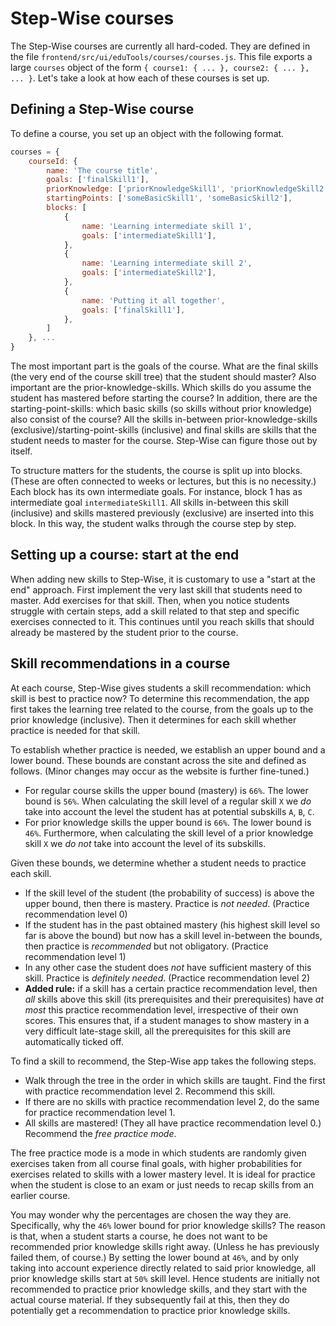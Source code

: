 # Step-Wise courses

The Step-Wise courses are currently all hard-coded. They are defined in the file `frontend/src/ui/eduTools/courses/courses.js`. This file exports a large `courses` object of the form `{ course1: { ... }, course2: { ... }, ... }`. Let's take a look at how each of these courses is set up.


## Defining a Step-Wise course

To define a course, you set up an object with the following format.

```javascript
courses = {
	courseId: {
		name: 'The course title',
		goals: ['finalSkill1'],
		priorKnowledge: ['priorKnowledgeSkill1', 'priorKnowledgeSkill2', 'priorKnowledgeSkill3', 'priorKnowledgeSkill4'],
		startingPoints: ['someBasicSkill1', 'someBasicSkill2'],
		blocks: [
			{
				name: 'Learning intermediate skill 1',
				goals: ['intermediateSkill1'],
			},
			{
				name: 'Learning intermediate skill 2',
				goals: ['intermediateSkill2'],
			},
			{
				name: 'Putting it all together',
				goals: ['finalSkill1'],
			},
		]
	}, ...
}
```

The most important part is the goals of the course. What are the final skills (the very end of the course skill tree) that the student should master? Also important are the prior-knowledge-skills. Which skills do you assume the student has mastered before starting the course? In addition, there are the starting-point-skills: which basic skills (so skills without prior knowledge) also consist of the course? All the skills in-between prior-knowledge-skills (exclusive)/starting-point-skills (inclusive) and final skills are skills that the student needs to master for the course. Step-Wise can figure those out by itself.

To structure matters for the students, the course is split up into blocks. (These are often connected to weeks or lectures, but this is no necessity.) Each block has its own intermediate goals. For instance, block 1 has as intermediate goal `intermediateSkill1`. All skills in-between this skill (inclusive) and skills mastered previously (exclusive) are inserted into this block. In this way, the student walks through the course step by step.


## Setting up a course: start at the end

When adding new skills to Step-Wise, it is customary to use a "start at the end" approach. First implement the very last skill that students need to master. Add exercises for that skill. Then, when you notice students struggle with certain steps, add a skill related to that step and specific exercises connected to it. This continues until you reach skills that should already be mastered by the student prior to the course.


## Skill recommendations in a course

At each course, Step-Wise gives students a skill recommendation: which skill is best to practice now? To determine this recommendation, the app first takes the learning tree related to the course, from the goals up to the prior knowledge (inclusive). Then it determines for each skill whether practice is needed for that skill.

To establish whether practice is needed, we establish an upper bound and a lower bound. These bounds are constant across the site and defined as follows. (Minor changes may occur as the website is further fine-tuned.)

- For regular course skills the upper bound (mastery) is `66%`. The lower bound is `56%`. When calculating the skill level of a regular skill `X` we *do* take into account the level the student has at potential subskills `A`, `B`, `C`.
- For prior knowledge skills the upper bound is `66%`. The lower bound is `46%`. Furthermore, when calculating the skill level of a prior knowledge skill `X` we *do not* take into account the level of its subskills.

Given these bounds, we determine whether a student needs to practice each skill.

- If the skill level of the student (the probability of success) is above the upper bound, then there is mastery. Practice is *not needed*. (Practice recommendation level 0)
- If the student has in the past obtained mastery (his highest skill level so far is above the bound) but now has a skill level in-between the bounds, then practice is *recommended* but not obligatory. (Practice recommendation level 1)
- In any other case the student does *not* have sufficient mastery of this skill. Practice is *definitely needed*. (Practice recommendation level 2)
- **Added rule:** if a skill has a certain practice recommendation level, then *all* skills above this skill (its prerequisites and their prerequisites) have *at most* this practice recommendation level, irrespective of their own scores. This ensures that, if a student manages to show mastery in a very difficult late-stage skill, all the prerequisites for this skill are automatically ticked off.

To find a skill to recommend, the Step-Wise app takes the following steps.

- Walk through the tree in the order in which skills are taught. Find the first with practice recommendation level 2. Recommend this skill.
- If there are no skills with practice recommendation level 2, do the same for practice recommendation level 1.
- All skills are mastered! (They all have practice recommendation level 0.) Recommend the *free practice mode*.

The free practice mode is a mode in which students are randomly given exercises taken from all course final goals, with higher probabilities for exercises related to skills with a lower mastery level. It is ideal for practice when the student is close to an exam or just needs to recap skills from an earlier course.

You may wonder why the percentages are chosen the way they are. Specifically, why the `46%` lower bound for prior knowledge skills? The reason is that, when a student starts a course, he does not want to be recommended prior knowledge skills right away. (Unless he has previously failed them, of course.) By setting the lower bound at `46%`, and by only taking into account experience directly related to said prior knowledge, all prior knowledge skills start at `50%` skill level. Hence students are initially not recommended to practice prior knowledge skills, and they start with the actual course material. If they subsequently fail at this, then they do potentially get a recommendation to practice prior knowledge skills.